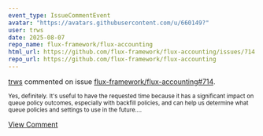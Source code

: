 ```yaml
---
event_type: IssueCommentEvent
avatar: "https://avatars.githubusercontent.com/u/660149?"
user: trws
date: 2025-08-07
repo_name: flux-framework/flux-accounting
html_url: https://github.com/flux-framework/flux-accounting/issues/714
repo_url: https://github.com/flux-framework/flux-accounting
---
```


<a href='https://github.com/trws' target='_blank'>trws</a> commented on issue <a href='https://github.com/flux-framework/flux-accounting/issues/714' target='_blank'>flux-framework/flux-accounting#714</a>.

<small>Yes, definitely. It's useful to have the requested time because it has a significant impact on queue policy outcomes, especially with backfill policies, and can help us determine what queue policies and settings to use in the future....</small>

<a href='https://github.com/flux-framework/flux-accounting/issues/714' target='_blank'>View Comment</a>